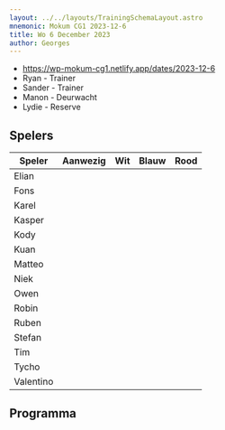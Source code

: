 ```yaml
---
layout: ../../layouts/TrainingSchemaLayout.astro
mnemonic: Mokum CG1 2023-12-6
title: Wo 6 December 2023
author: Georges
---
```


- https://wp-mokum-cg1.netlify.app/dates/2023-12-6
- Ryan - Trainer
- Sander - Trainer
- Manon - Deurwacht
- Lydie - Reserve
## Spelers
| Speler | Aanwezig | Wit | Blauw | Rood |
|--------|----------|-----|-------|------|
| Elian | | | | | |
| Fons | | | | | |
| Karel | | | | | |
| Kasper | | | | | |
| Kody | | | | | |
| Kuan | | | | | |
| Matteo | | | | | |
| Niek | | | | | |
| Owen | | | | | |
| Robin | | | | | |
| Ruben | | | | | |
| Stefan | | | | | |
| Tim | | | | | |
| Tycho | | | | | |
| Valentino | | | | | |
## Programma





